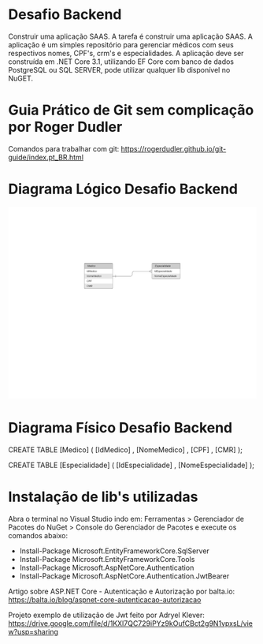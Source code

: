# Desafio Backend
Construir uma aplicação SAAS. A tarefa é construir uma aplicação SAAS. A aplicação é um simples repositório para gerenciar médicos com seus respectivos nomes, CPF's, crm's e especialidades. A aplicação deve ser construída em .NET Core 3.1, utilizando EF Core com banco de dados PostgreSQL ou SQL SERVER, pode utilizar qualquer lib disponível no NuGET.

# Guia Prático de Git sem complicação por Roger Dudler
Comandos para trabalhar com git:
https://rogerdudler.github.io/git-guide/index.pt_BR.html

# Diagrama Lógico Desafio Backend
<img src="/img/DiagramaLogicoDesafioBackend.png"/>

# Diagrama Físico Desafio Backend
CREATE TABLE [Medico] (
  [IdMedico] <type>,
  [NomeMedico] <type>,
  [CPF] <type>,
  [CMR] <type>
);

CREATE TABLE [Especialidade] (
  [IdEspecialidade] <type>,
  [NomeEspecialidade] <type>
);
  
# Instalação de lib's utilizadas
Abra o terminal no Visual Studio indo em: Ferramentas > Gerenciador de Pacotes do NuGet > Console do Gerenciador de Pacotes e execute os comandos abaixo:
- Install-Package Microsoft.EntityFrameworkCore.SqlServer
- Install-Package Microsoft.EntityFrameworkCore.Tools
- Install-Package Microsoft.AspNetCore.Authentication
- Install-Package Microsoft.AspNetCore.Authentication.JwtBearer

Artigo sobre ASP.NET Core - Autenticação e Autorização por balta.io:
https://balta.io/blog/aspnet-core-autenticacao-autorizacao

Projeto exemplo de utilização de Jwt feito por Adryel Klever: https://drive.google.com/file/d/1KXl7QC729iPYz9kOufCBct2g9N1vpxsL/view?usp=sharing
